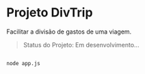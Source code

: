 # Projeto DivTrip

Facilitar a divisão de gastos de uma viagem.

> Status do Projeto: Em desenvolvimento...

```

node app.js

```
